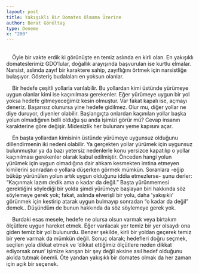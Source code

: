 ```yaml
---
layout: post
title: Yakışıklı Bir Domates Olmama Üzerine
author: Berat Gönültaş
type: Deneme
x: "200"
---
```

<br/>
&nbsp;&nbsp;&nbsp;&nbsp;Öyle bir vakte erdik ki görünüşte en temiz aslında en kirli olan. En yakışıklı domateslerimiz GDO’lular, doğallık arayışında başvurulan ise kurtlu elmalar. Narsist, aslında zayıf bir karaktere sahip, zayıflığını örtmek için narsistliğe bulaşıyor. Gösteriş budalaları en yoksun olanlar.

&nbsp;&nbsp;&nbsp;&nbsp;Bir hedefe çeşitli yollarla varılabilir. Bu yollardan kimi üstünde yürümeye uygun olanlar kimi ise kaçınılması gerekenler. Eğer yürümeye uygun bir yol yoksa hedefe gitmeyeceğimiz kesin olmuştur. Var fakat kapalı ise, açmayı deneriz. Başarısız olunursa yine hedefe gidilmez. Olur mu, diğer yollar ne diye duruyor, diyenler olabilir. Başlangıçta onlardan kaçınılan yollar başka yolun olmadığının belli olduğu şu anda işimizi görür mü? Cevap insanın karakterine göre değişir. Midesizlik her bulunanı yeme kapısını açar.

&nbsp;&nbsp;&nbsp;&nbsp;En başta yollardan kimisinin üstünde yürümeye uygunsuz olduğunu dillendirmenin iki nedeni olabilir. Ya gerçekten yollar yürümek için uygunsuz bulunmuştur ya da bazı yetersiz nedenlerle konu yersizce kapatılıp o yollar kaçınılması gerekenler olarak kabul edilmiştir. Önceden hangi yolun yürümek için uygun olmadığına dair ahkam kesmekten imtina etmeyen kimilerini sonradan o yollara düşerken görmek mümkün. Soranlara -eğip büküp yürünülen yolun artık uygun olduğunu iddia etmezlerse- şunu derler: “Kaçınmak lazım dedik ama o kadar da değil.” Başta yürünmemesi gerektiğini söylediği bir yolda şimdi yürümeye başlayan biri hakkında söz söylemeye gerek yok; fakat, aslında elverişli bir yolu, daha 'yakışıklı' görünmek için kestirip atarak uygun bulmayıp sonradan “o kadar da değil” demek.. Düşündüm de bunun hakkında da söz söylemeye gerek yok.

&nbsp;&nbsp;&nbsp;&nbsp;Burdaki esas mesele, hedefe ne olursa olsun varmak veya birtakım ölçütlere uygun hareket etmek. Eğer varılacak yer temiz bir yer olsaydı ona giden temiz bir yol bulunurdu. Benzer şekilde, kirli bir yoldan geçerek temiz bir yere varmak da mümkün değil. Sonuç olarak; hedefleri doğru seçmek, seçilen yola dikkat etmek ve ‘dikkat ettiğimiz ölçütlere neden dikkat ediyorsak onun’ işimize karışan bir şey değil aksine asıl hedef olduğunu akılda tutmak önemli. Öte yandan yakışıklı bir domates olmak da her zaman için açık bir seçenek.
